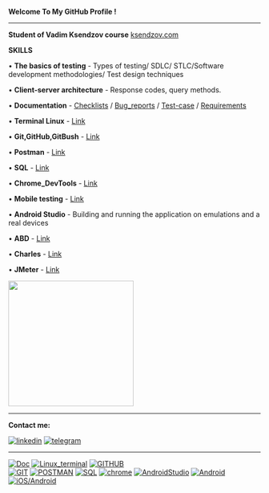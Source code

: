  __Welcome To My GitHub Profile !__
___
 __Student of Vadim Ksendzov course__ [ksendzov.com](https://ksendzov.com/)

 __SKILLS__ 

 • __The basics of testing__  - Types of testing/ SDLC/ STLC/Software development methodologies/ Test design techniques

 • __Client-server architecture__ - Response codes, query methods.

 • __Documentation__ - [Checklists](https://docs.google.com/spreadsheets/d/1OGLl7aYYlPHfDevrjMWGbOlIP6k0WuZ4-T1COxDmnqw/edit#gid=0) / [Bug_reports](https://docs.google.com/spreadsheets/d/1OGLl7aYYlPHfDevrjMWGbOlIP6k0WuZ4-T1COxDmnqw/edit#gid=1992942327) / [Test-case](https://docs.google.com/spreadsheets/d/1OGLl7aYYlPHfDevrjMWGbOlIP6k0WuZ4-T1COxDmnqw/edit#gid=198742188) / [Requirements](https://docs.google.com/spreadsheets/d/1OGLl7aYYlPHfDevrjMWGbOlIP6k0WuZ4-T1COxDmnqw/edit#gid=1726110568)
 
 • __Terminal Linux__ - [Link](https://github.com/AndreiHeranok/Terminal_linux/blob/main/README.md) 

 • __Git,GitHub,GitBush__ - [Link](https://github.com/AndreiHeranok/Git.GitHub/blob/main/README.md)

 • __Postman__ - [Link](https://github.com/AndreiHeranok/Postman)

 • __SQL__ - [Link](https://github.com/AndreiHeranok/SQL)

 • __Chrome_DevTools__ - [Link](https://www.youtube.com/watch?v=rHVvkRRs_os&feature=youtu.be)

 • __Mobile testing__ - [Link](https://github.com/AndreiHeranok/Mobile_testing/blob/main/README.md)

 • __Android Studio__ - Building and running the application  on  emulations and a real devices

 • __ABD__ - [Link](https://github.com/AndreiHeranok/ADB/blob/main/README.md)

 • __Charles__ - [Link](https://github.com/AndreiHeranok/Charles)

 • __JMeter__ - [Link](https://github.com/AndreiHeranok/JMeter/blob/main/README.md)

<img src="https://cdn.dribbble.com/users/1235346/screenshots/3252385/job.gif" width="250">


___
__Сontact me:__

[![linkedin](https://img.shields.io/badge/-linkedin-blue?style=for-the-badge&logo=linkedin&logocolor=)](https://www.linkedin.com/in/andrei-heranok-3b9847228/) 
[![telegram](https://img.shields.io/badge/-telegram-blue?style=for-the-badge&logo=telegram&)](https://t.me/potatorecs)
___
[![Doc](https://img.shields.io/badge/-Documentation-black?style=for-the-badge&logo=MicrosoftExcel&logocolor=white)](https://docs.google.com/spreadsheets/d/1OGLl7aYYlPHfDevrjMWGbOlIP6k0WuZ4-T1COxDmnqw/edit#gid=0)
[![Linux_terminal](https://img.shields.io/badge/-Terminal_Linux-black?style=for-the-badge&logo=Linux&logocolor=white)](https://github.com/AndreiHeranok/Terminal_linux/blob/main/README.md)
[![GITHUB](https://img.shields.io/badge/-GITHUB-black?style=for-the-badge&logo=GITHUB&logocolor=white)](https://github.com/AndreiHeranok/Git.GitHub/blob/main/README.md)  
[![GIT](https://img.shields.io/badge/-git-black?style=for-the-badge&logo=GIT&logocolor=white)](https://github.com/AndreiHeranok) 
[![POSTMAN](https://img.shields.io/badge/-postman-black?style=for-the-badge&logo=postman&logocolor=white)](https://github.com/AndreiHeranok/Postman/blob/main/README.md) 
[![SQL](https://img.shields.io/badge/-SQL-black?style=for-the-badge&logo=postgresql&logocolor=white)](https://github.com/AndreiHeranok/SQL/blob/main/README.md) 
[![chrome](https://img.shields.io/badge/-Dev_tools-black?style=for-the-badge&logo=googleChrome&)](https://www.youtube.com/watch?v=rHVvkRRs_os&feature=youtu.be) 
[![AndroidStudio](https://img.shields.io/badge/-Android_Studio-black?style=for-the-badge&logo=AndroidStudio&logocolor=white)](https://raw.githubusercontent.com/AndreiHeranok/Mobile_testing/main/Testing%20mobile%20app%20(ToDo%20List)/scrn%20(4).jpg)
[![Android](https://img.shields.io/badge/-Android-black?style=for-the-badge&logo=Android&logocolor=white)](https://github.com/AndreiHeranok/Mobile_testing/blob/main/iOS_Android_Guidelines/Android_app_design.pdf)
[![iOS/Android](https://img.shields.io/badge/-iOS-black?style=for-the-badge&logo=ios&logocolor=white)](https://github.com/AndreiHeranok/Mobile_testing/blob/main/iOS_Android_Guidelines/iOS_Guidelines.pdf)
